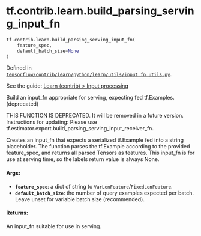 <div itemscope itemtype="http://developers.google.com/ReferenceObject">
<meta itemprop="name" content="tf.contrib.learn.build_parsing_serving_input_fn" />
</div>

# tf.contrib.learn.build_parsing_serving_input_fn

``` python
tf.contrib.learn.build_parsing_serving_input_fn(
    feature_spec,
    default_batch_size=None
)
```



Defined in [`tensorflow/contrib/learn/python/learn/utils/input_fn_utils.py`](https://www.tensorflow.org/code/tensorflow/contrib/learn/python/learn/utils/input_fn_utils.py).

See the guide: [Learn (contrib) > Input processing](../../../../../api_guides/python/contrib.learn.md#Input_processing)

Build an input_fn appropriate for serving, expecting fed tf.Examples. (deprecated)

THIS FUNCTION IS DEPRECATED. It will be removed in a future version.
Instructions for updating:
Please use tf.estimator.export.build_parsing_serving_input_receiver_fn.

Creates an input_fn that expects a serialized tf.Example fed into a string
placeholder.  The function parses the tf.Example according to the provided
feature_spec, and returns all parsed Tensors as features.  This input_fn is
for use at serving time, so the labels return value is always None.

#### Args:

* <b>`feature_spec`</b>: a dict of string to `VarLenFeature`/`FixedLenFeature`.
* <b>`default_batch_size`</b>: the number of query examples expected per batch.
      Leave unset for variable batch size (recommended).


#### Returns:

An input_fn suitable for use in serving.